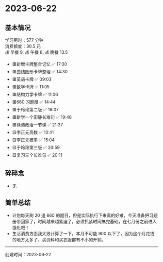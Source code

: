 # 2023-06-22

## 基本情况

学习用时：577 分钟  
消费额度：30.5 元  
💰 早餐 9, 💰 午餐 8, 💰 晚餐 13.5

-   🟥新增卡牌整合记忆 ✅ 17:30
-   🟥曲线图形卡牌整理 ✅ 14:30
-   🟥英语卡牌 ✅ 09:03
-   🟥数学卡牌 ✅ 11:05
-   🟥结构力学卡牌 ✅ 11:06
-   🟥660 习题册 ✅ 14:44
-   🟥于玲玲第二版 ✅ 16:07
-   🟥新学一个田静长难句 ✅ 19:48
-   🟥徐涛政治一节课 ✅ 21:37
-   🟨李正元高数 ✅ 10:41
-   🟨李正元概率 ✅ 15:04
-   🟨于玲玲第三版 ✅ 20:59
-   🟨复习三个长难句 ✅ 20:11

## 碎碎念

- 无

## 简单总结

- 计划每天刷 20 道 660 的题目，但是实际执行下来真的好难，今天准备把习题册带回家了，时间越来越紧迫了，必须抓紧时间搞完基础，在七月份之前进入强化吧！
- 生活消费方面我大致计算了一下，本月不可能 900 以下了，因为这个月花钱的地方太多了，买资料和买衣服都有不小的开销。

---

创建时间：2023-06-22